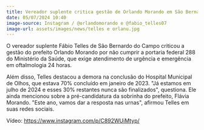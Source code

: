 ```yaml
---
title: Vereador suplente critica gestão de Orlando Morando em São Bernardo do Campo
date: 05/07/2024 10:40
image-source: Instagram / @orlandomorando e @fabio_telles07
image-url: assets/images/news/telles e orlanu.jpg
---
```


O vereador suplente Fábio Telles de São Bernardo do Campo criticou a gestão do prefeito Orlando Morando por não cumprir a portaria federal 288 do Ministério da Saúde, que exige atendimento de urgência e emergência em oftalmologia 24 horas.

Além disso, Telles destacou a demora na conclusão do Hospital Municipal de Olhos, que estava 70% concluído em janeiro de 2023. "Já estamos em julho de 2024 e esses 30% restantes nunca são finalizados", questiona. Ele ainda mencionou sobre a pré-candidatura da sobrinha do prefeito, Flávia Morando. "Este ano, vamos dar a resposta nas urnas", afirmou Telles em suas redes sociais.

Vídeo: https://www.instagram.com/p/C892WUiMtyp/